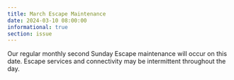 ```yaml
---
title: March Escape Maintenance 
date: 2024-03-10 08:00:00
informational: true
section: issue
---
```


Our regular monthly second Sunday Escape maintenance will occur on this date. Escape services and connectivity may be intermittent throughout the day.
